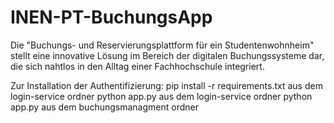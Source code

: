 # INEN-PT-BuchungsApp
 Die "Buchungs- und Reservierungsplattform für ein Studentenwohnheim" stellt eine innovative Lösung im Bereich der digitalen Buchungssysteme dar, die sich nahtlos in den Alltag einer Fachhochschule integriert.



Zur Installation der Authentifizierung:
pip install -r requirements.txt aus dem login-service ordner
python app.py aus dem login-service ordner
python app.py aus dem buchungsmanagment ordner
